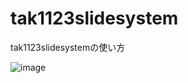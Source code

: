 # tak1123slidesystem
tak1123slidesystemの使い方


![image](https://user-images.githubusercontent.com/15305650/184132139-a15b10d0-4db8-4e2e-86e7-71142ec45842.png)

